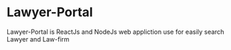 # Lawyer-Portal
Lawyer-Portal is ReactJs and NodeJs web appliction use for easily search Lawyer and Law-firm 
